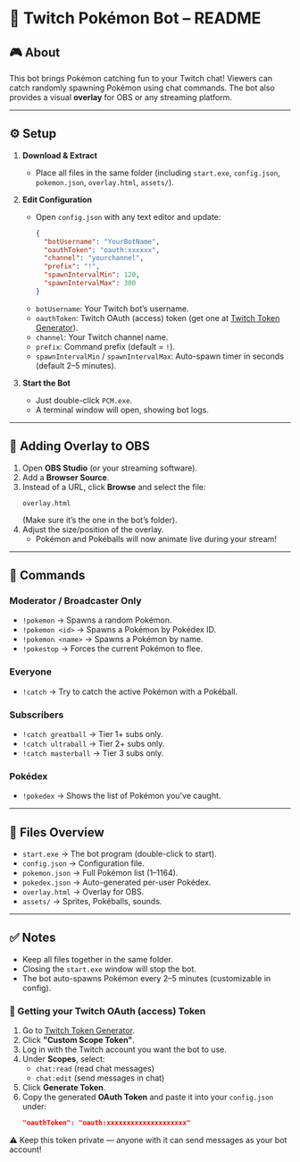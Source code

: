 # 📖 Twitch Pokémon Bot – README

## 🎮 About
This bot brings Pokémon catching fun to your Twitch chat!
Viewers can catch randomly spawning Pokémon using chat commands. The bot also provides a visual **overlay** for OBS or any streaming platform.

---

## ⚙️ Setup

1. **Download & Extract**
   - Place all files in the same folder (including `start.exe`, `config.json`, `pokemon.json`, `overlay.html`, `assets/`).

2. **Edit Configuration**
   - Open `config.json` with any text editor and update:
     ```json
     {
       "botUsername": "YourBotName",
       "oauthToken": "oauth:xxxxxx",
       "channel": "yourchannel",
       "prefix": "!",
       "spawnIntervalMin": 120,
       "spawnIntervalMax": 300
     }
     ```
   - `botUsername`: Your Twitch bot’s username.  
   - `oauthToken`: Twitch OAuth (access) token  (get one at [Twitch Token Generator](https://twitchtokengenerator.com)).  
   - `channel`: Your Twitch channel name.  
   - `prefix`: Command prefix (default = `!`).  
   - `spawnIntervalMin` / `spawnIntervalMax`: Auto-spawn timer in seconds (default 2–5 minutes).

3. **Start the Bot**
   - Just double-click `PCM.exe`.
   - A terminal window will open, showing bot logs.

---

## 🎥 Adding Overlay to OBS

1. Open **OBS Studio** (or your streaming software).
2. Add a **Browser Source**.
3. Instead of a URL, click **Browse** and select the file:
   ```
   overlay.html
   ```
   (Make sure it’s the one in the bot’s folder).
4. Adjust the size/position of the overlay.
   - Pokémon and Pokéballs will now animate live during your stream!

---

## 💬 Commands

### Moderator / Broadcaster Only
- `!pokemon` → Spawns a random Pokémon.
- `!pokemon <id>` → Spawns a Pokémon by Pokédex ID.
- `!pokemon <name>` → Spawns a Pokémon by name.
- `!pokestop` → Forces the current Pokémon to flee.

### Everyone
- `!catch` → Try to catch the active Pokémon with a Pokéball.

### Subscribers
- `!catch greatball` → Tier 1+ subs only.
- `!catch ultraball` → Tier 2+ subs only.
- `!catch masterball` → Tier 3 subs only.

### Pokédex
- `!pokedex` → Shows the list of Pokémon you’ve caught.

---

## 📂 Files Overview

- `start.exe` → The bot program (double-click to start).
- `config.json` → Configuration file.
- `pokemon.json` → Full Pokémon list (1–1164).
- `pokedex.json` → Auto-generated per-user Pokédex.
- `overlay.html` → Overlay for OBS.
- `assets/` → Sprites, Pokéballs, sounds.

---

## ✅ Notes
- Keep all files together in the same folder.
- Closing the `start.exe` window will stop the bot.
- The bot auto-spawns Pokémon every 2–5 minutes (customizable in config).



### 🔑 Getting your Twitch OAuth (access) Token
1. Go to [Twitch Token Generator](https://twitchtokengenerator.com).
2. Click **"Custom Scope Token"**.
3. Log in with the Twitch account you want the bot to use.
4. Under **Scopes**, select:
   - `chat:read` (read chat messages)
   - `chat:edit` (send messages in chat)
5. Click **Generate Token**.
6. Copy the generated **OAuth Token** and paste it into your `config.json` under:
   ```json
   "oauthToken": "oauth:xxxxxxxxxxxxxxxxxxxx"
   ```

⚠️ Keep this token private — anyone with it can send messages as your bot account!
